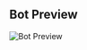 
## Bot Preview

![Bot Preview](https://media.discordapp.net/attachments/1056407141684101212/1063003661996920932/image.png)

